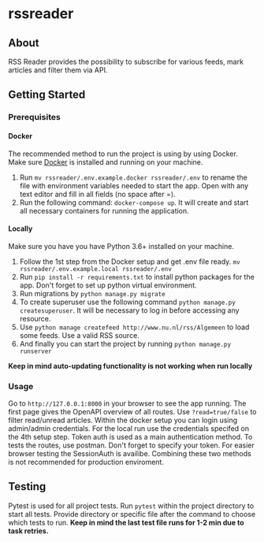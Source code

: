 # rssreader

## About
RSS Reader provides the possibility to subscribe for various feeds, mark articles and filter them via API.

## Getting Started
### Prerequisites
#### Docker
The recommended method to run the project is using by using Docker. Make sure [Docker](https://www.docker.com/products/docker-desktop) is installed and running on your machine.
1. Run ```mv rssreader/.env.example.docker rssreader/.env``` to rename the file with environment variables needed to start the app. Open with any text editor and fill in all fields (no space after =).
2. Run the following command: ```docker-compose up```. It will create and start all necessary containers for running the application. 


#### Locally
Make sure you have you have Python 3.6+ installed on your machine. 
1. Follow the 1st step from the Docker setup and get .env file ready. ```mv rssreader/.env.example.local rssreader/.env```
2. Run ```pip install -r requirements.txt``` to install python packages for the app. Don't forget to set up python virtual environment.  
3. Run migrations by ```python manage.py migrate```
4. To create superuser use the following command ```python manage.py createsuperuser```. It will be necessary to log in before accessing any resource. 
5. Use ```python manage createfeed http://www.nu.nl/rss/Algemeen``` to load some feeds. Use a valid RSS source. 
6. And finally you can start the project by running ```python manage.py runserver```

**Keep in mind auto-updating functionality is not working when run locally**


### Usage
Go to ```http://127.0.0.1:8000``` in your browser to see the app running. The first page gives the OpenAPI overview of all routes. Use ```?read=true/false``` to filter  read/unread articles. Within the docker setup you can login using admin/admin credentials. For the local run use the credentials specifed on the 4th setup step. Token auth is used as a main authentication method. To tests the routes, use postman. Don't forget to specify your token. For easier browser testing the SessionAuth is availibe. Combining these two methods is not recommended for production enviroment.

## Testing
Pytest is used for all project tests. Run ```pytest``` within the project directory to start all tests. Provide directory or specific file after the command to choose which tests to run. **Keep in mind the last test file runs for 1-2 min due to task retries.**
